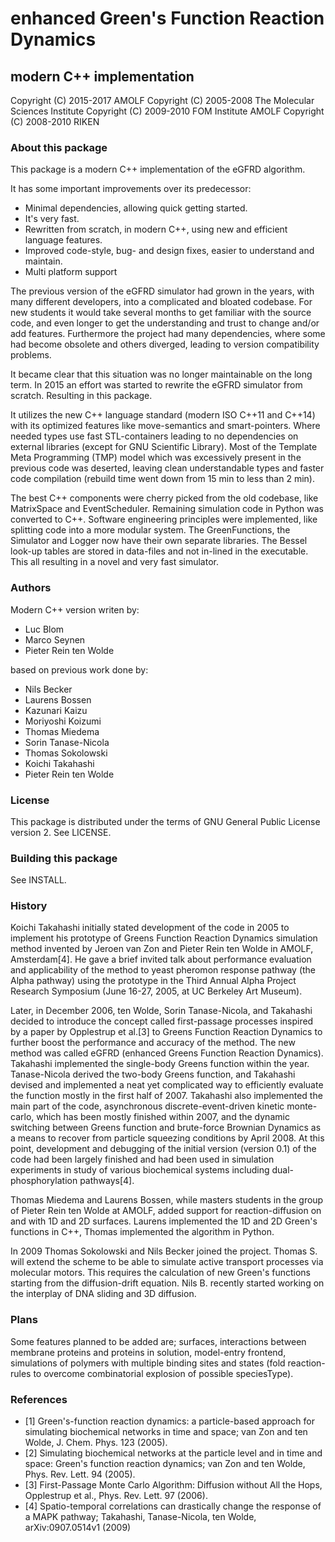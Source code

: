 
# enhanced Green's Function Reaction Dynamics

## modern C++ implementation


Copyright (C) 2015-2017 AMOLF
Copyright (C) 2005-2008 The Molecular Sciences Institute
Copyright (C) 2009-2010 FOM Institute AMOLF
Copyright (C) 2008-2010 RIKEN


### About this package

This package is a modern C++ implementation of the eGFRD algorithm. 

It has some important improvements over its predecessor:

* Minimal dependencies, allowing quick getting started.
* It's very fast.
* Rewritten from scratch, in modern C++, using new and efficient language features.
* Improved code-style, bug- and design fixes, easier to understand and maintain.
* Multi platform support

The previous version of the eGFRD simulator had grown in the years, with many 
different developers, into a complicated and bloated codebase. For new students 
it would take several months to get familiar with the source code, and even longer 
to get the understanding and trust to change and/or add features. Furthermore the 
project had many dependencies, where some had become obsolete and others diverged, 
leading to version compatibility problems.

It became clear that this situation was no longer maintainable on the long term. 
In 2015 an effort was started to rewrite the eGFRD simulator from scratch. Resulting 
in this package.

It utilizes the new C++ language standard (modern ISO C++11 and C++14) with its 
optimized features like move-semantics and smart-pointers. Where needed types use 
fast STL-containers leading to no dependencies on external libraries (except for 
GNU Scientific Library). Most of the Template Meta Programming (TMP) model which 
was excessively present in the previous code was deserted, leaving clean 
understandable types and faster code compilation (rebuild time went down from 
15 min to less than 2 min). 

The best C++ components were cherry picked from the old codebase, like MatrixSpace 
and EventScheduler. Remaining simulation code in Python was converted to C++. 
Software engineering principles were implemented, like splitting code into a more 
modular system. The GreenFunctions, the Simulator and Logger now have their own 
separate libraries. The Bessel look-up tables are stored in data-files and not 
in-lined in the executable. This all resulting in a novel and very fast simulator. 



### Authors

Modern C++ version writen by:

* Luc Blom
* Marco Seynen
* Pieter Rein ten Wolde


based on previous work done by:

* Nils Becker
* Laurens Bossen
* Kazunari Kaizu
* Moriyoshi Koizumi
* Thomas Miedema
* Sorin Tanase-Nicola
* Thomas Sokolowski
* Koichi Takahashi
* Pieter Rein ten Wolde



### License

This package is distributed under the terms of GNU General Public License
version 2.  See LICENSE.



### Building this package

See INSTALL.



### History

Koichi Takahashi initially stated development of the code in 2005 to
implement his prototype of Greens Function Reaction Dynamics
simulation method invented by Jeroen van Zon and Pieter Rein ten Wolde
in AMOLF, Amsterdam[4].  He gave a brief invited talk about
performance evaluation and applicability of the method to yeast
pheromon response pathway (the Alpha pathway) using the prototype in
the Third Annual Alpha Project Research Symposium (June 16-27, 2005, at UC
Berkeley Art Museum).

Later, in December 2006, ten Wolde, Sorin Tanase-Nicola, and Takahashi
decided to introduce the concept called first-passage processes
inspired by a paper by Opplestrup et al.[3] to Greens Function
Reaction Dynamics to further boost the performance and accuracy of the
method.  The new method was called eGFRD (enhanced Greens Function
Reaction Dynamics).  Takahashi implemented the single-body Greens
function within the year.  Tanase-Nicola derived the two-body Greens
function, and Takahashi devised and implemented a neat yet complicated
way to efficiently evaluate the function mostly in the first half of
2007.  Takahashi also implemented the main part of the code,
asynchronous discrete-event-driven kinetic monte-carlo, which has been
mostly finished within 2007, and the dynamic switching between Greens
function and brute-force Brownian Dynamics as a means to recover from
particle squeezing conditions by April 2008.  At this point,
development and debugging of the initial version (version 0.1) of the
code had been largely finished and had been used in simulation experiments
in study of various biochemical systems including dual-phosphorylation
pathways[4].

Thomas Miedema and Laurens Bossen, while masters students in the group of
Pieter Rein ten Wolde at AMOLF, added support for reaction-diffusion on
and with 1D and 2D surfaces. Laurens implemented the 1D and 2D Green's
functions in C++, Thomas implemented the algorithm in Python.

In 2009 Thomas Sokolowski and Nils Becker joined the project. Thomas S.
will extend the scheme to be able to simulate active transport processes
via molecular motors. This requires the calculation of new Green's
functions starting from the diffusion-drift equation. Nils B. recently
started working on the interplay of DNA sliding and 3D diffusion.



### Plans

Some features planned to be added are; surfaces, interactions between
membrane proteins and proteins in solution, model-entry frontend, 
simulations of polymers with multiple binding sites and states (fold 
reaction-rules to overcome combinatorial explosion of possible speciesType).



### References

* [1] Green's-function reaction dynamics: a particle-based approach for
    simulating biochemical networks in time and space; 
    van Zon and ten Wolde, J. Chem. Phys. 123 (2005).
* [2] Simulating biochemical networks at the particle level and in
    time and space: Green's function reaction dynamics; 
    van Zon and ten Wolde, Phys. Rev. Lett. 94 (2005).
* [3] First-Passage Monte Carlo Algorithm: Diffusion without All the Hops,
    Opplestrup et al., Phys. Rev. Lett. 97 (2006).
* [4] Spatio-temporal correlations can drastically change the response of a
    MAPK pathway; Takahashi, Tanase-Nicola, ten Wolde, arXiv:0907.0514v1 (2009)
